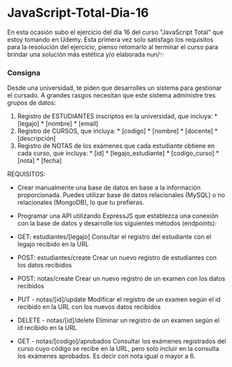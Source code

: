 # JavaScript-Total-Dia-16
En esta ocasión subo el ejercicio del día 16 del curso "JavaScript Total" que estoy tomando en Udemy. Esta primera vez solo satisfago los requisitos para la resolución del ejercicio, pienso retomarlo al terminar el curso para brindar una solución más estética y/o elaborada nun/✨

### Consigna

Desde una universidad, te piden que desarrolles un sistema para gestionar el cursado. A grandes rasgos necesitan que este sistema administre tres grupos de datos:

1. Registro de ESTUDIANTES inscriptos en la universidad, que incluya:
        * [legajo]
        * [nombre]
        * [email]
2. Registro de CURSOS, que incluya:
        * [codigo]
        * [nombre]
        * [docente]
        * [descripción]
3. Registro de NOTAS de los exámenes que cada estudiante obtiene en cada curso, que incluya:
        * [id]
        * [legajo_estudiante]
        * [codigo_curso]
        * [nota]
        * [fecha]


REQUISITOS:
* Crear manualmente una base de datos en base a la información proporcionada. Puedes utilizar base de datos relacionales (MySQL) o no relacionales (MongoDB), lo que tu prefieras.
* Programar una API utilizando ExpressJS que establezca una conexión con la base de datos y desarrolle los siguientes métodos (endpoints):
* GET: estudiantes/[legajo]
  Consultar el registro del estudiante con el legajo recibido en la URL

* POST: estudiantes/create
  Crear un nuevo registro de estudiantes con los datos recibidos

* POST: notas/create
Crear un nuevo registro de un examen con los datos recibidos

* PUT - notas/[id]/update
  Modificar el registro de un examen según el id recibido en la URL con los nuevos datos recibidos

* DELETE - notas/[id]/delete
Eliminar un registro de un examen según el id recibido en la URL

* GET - notas/[codigo]/aprobados
Consultar los exámenes registrados del curso cuyo código se recibe en la URL, pero solo incluir en la consulta los exámenes aprobados. Es decir con nota igual o mayor a 6.
